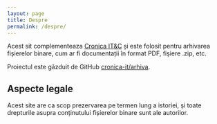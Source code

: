 ```yaml
---
layout: page
title: Despre
permalink: /despre/
---
```


Acest sit complementeaza [Cronica IT&C](https://cronica-it.github.io/)
și este folosit pentru arhivarea fișierelor binare, cum ar fi documentații
în format PDF, fișiere .zip, etc.

Proiectul este găzduit de GitHub [cronica-it/arhiva](https://github.com/cronica-it/arhiva).

## Aspecte legale

Acest site are ca scop prezervarea pe termen lung a istoriei, și
toate drepturile asupra conținutului fișierelor binare sunt ale autorilor.
